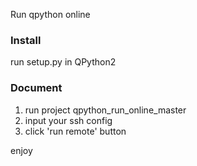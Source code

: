 Run qpython online

### Install

run setup.py in QPython2

### Document

1. run project qpython_run_online_master
2. input your ssh config
3. click 'run remote' button

enjoy